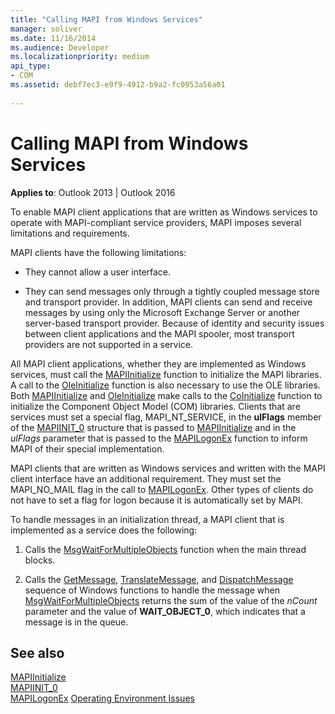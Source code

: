 ```yaml
---
title: "Calling MAPI from Windows Services"
manager: soliver
ms.date: 11/16/2014
ms.audience: Developer
ms.localizationpriority: medium
api_type:
- COM
ms.assetid: debf7ec3-e9f9-4912-b9a2-fc0953a56a01
 
---
```


# Calling MAPI from Windows Services

**Applies to**: Outlook 2013 | Outlook 2016
  
To enable MAPI client applications that are written as Windows services to operate with MAPI-compliant service providers, MAPI imposes several limitations and requirements.
  
MAPI clients have the following limitations:
  
- They cannot allow a user interface.

- They can send messages only through a tightly coupled message store and transport provider. In addition, MAPI clients can send and receive messages by using only the Microsoft Exchange Server or another server-based transport provider. Because of identity and security issues between client applications and the MAPI spooler, most transport providers are not supported in a service.

All MAPI client applications, whether they are implemented as Windows services, must call the [MAPIInitialize](mapiinitialize.md) function to initialize the MAPI libraries. A call to the [OleInitialize](https://msdn.microsoft.com/library/ms690134%28v=VS.85%29.aspx) function is also necessary to use the OLE libraries. Both [MAPIInitialize](mapiinitialize.md) and [OleInitialize](https://msdn.microsoft.com/library/ms690134%28v=VS.85%29.aspx) make calls to the [CoInitialize](https://msdn.microsoft.com/library/ms678543%28VS.85%29.aspx) function to initialize the Component Object Model (COM) libraries. Clients that are services must set a special flag, MAPI_NT_SERVICE, in the **ulFlags** member of the [MAPIINIT_0](mapiinit_0.md) structure that is passed to [MAPIInitialize](mapiinitialize.md) and in the _ulFlags_ parameter that is passed to the [MAPILogonEx](mapilogonex.md) function to inform MAPI of their special implementation.
  
MAPI clients that are written as Windows services and written with the MAPI client interface have an additional requirement. They must set the MAPI_NO_MAIL flag in the call to [MAPILogonEx](mapilogonex.md). Other types of clients do not have to set a flag for logon because it is automatically set by MAPI.
  
To handle messages in an initialization thread, a MAPI client that is implemented as a service does the following:
  
1. Calls the [MsgWaitForMultipleObjects](https://msdn.microsoft.com/library/ms684242%28VS.85%29.aspx) function when the main thread blocks.

2. Calls the [GetMessage](https://msdn.microsoft.com/library/ms644936%28VS.85%29.aspx), [TranslateMessage](https://msdn.microsoft.com/library/ms644955%28VS.85%29.aspx), and [DispatchMessage](https://msdn.microsoft.com/library/ms644934%28VS.85%29.aspx) sequence of Windows functions to handle the message when [MsgWaitForMultipleObjects](https://msdn.microsoft.com/library/ms684242%28VS.85%29.aspx) returns the sum of the value of the _nCount_ parameter and the value of **WAIT_OBJECT_0**, which indicates that a message is in the queue.

## See also

[MAPIInitialize](mapiinitialize.md)  
[MAPIINIT_0](mapiinit_0.md)  
[MAPILogonEx](mapilogonex.md)
[Operating Environment Issues](operating-environment-issues.md)
